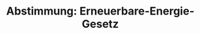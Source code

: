 ---
layout: abstimmung
title: "Abstimmung: Erneuerbare-Energie-Gesetz"
categories:
 - Energie
 - Wirtschaft
tags:
 - Erneuerbare-Energien
 - Nachhaltigkeit
 - Umwelt
abstimmung:
 legislaturperiode: 18
 bundestagssitzung: 184
 abstimmung: 1
links:
 - title: https://www.bundestag.de/parlament/plenum/abstimmung/abstimmung?id=411
   url: https://www.bundestag.de/parlament/plenum/abstimmung/abstimmung?id=411
 - title: http://www.abgeordnetenwatch.de/reform_des_erneuerbare_energien_gesetzes_eeg-1105-803.html
   url: http://www.abgeordnetenwatch.de/reform_des_erneuerbare_energien_gesetzes_eeg-1105-803.html
data:
 - title: Abstimmungsergebnis 20160708_1-data.pdf
   url: /res/abstimmungsliste/20160708_1-data.pdf
 - title: Abstimmungsergebnis 20160708_1_xls-data.csv
   url: /res/abstimmungsliste/analyses/20160708_1_xls-data.csv
documents:
 - title: Drucksache 18/08860.pdf
   url: http://dip21.bundestag.de/dip21/btd/18/088/1808860.pdf
   local: /res/abstimmungsdaten/018-184-01/1808860.pdf
 - title: Drucksache 18/09096.pdf
   url: http://dip21.bundestag.de/dip21/btd/18/090/1809096.pdf
   local: /res/abstimmungsdaten/018-184-01/1809096.pdf
preview: |
     Deutscher Bundestag
    
     184. Sitzung des Deutschen Bundestages
     am Freitag, 8.Juli 2016
    
     Endgültiges Ergebnis der Namentlichen Abstimmung Nr. 1
    
     Gesetzentwurf der Fraktionen der CDU/CSU und SPD
     Entwurf eines Gesetzes zur Einführung von Ausschreibungen für Strom aus erneuerbaren
     Energien und zu weiteren Änderungen des Rechts der erneuerbaren Energien (ErneuerbareEnergie-Gesetz - EEG 2016)
     Drs. 18/8860 und 18/9096
    
     Abgegebene Stimmen insgesamt:
    
     574
    
     Nicht abgegebene Stimmen:
     Ja-Stimmen:
    
     56
     444
    
     Nein-Stimmen:
    
     121
    
     Enthaltungen:
    
     9
    
     Ungültige:
    
     0
    
     Berlin, den 08.07.2016
    
     Beginn: 10:37
     Ende: 10:40
---